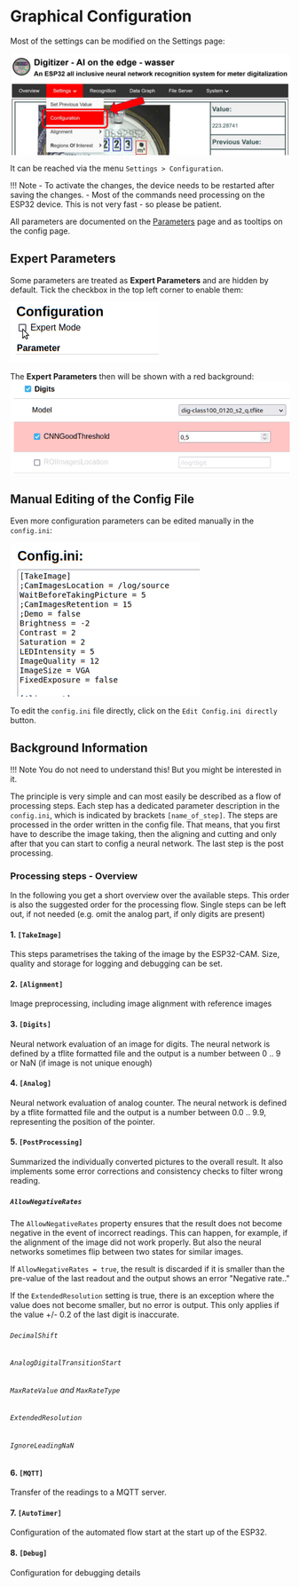 # Graphical Configuration
Most of the settings can be modified on the Settings page:

<img src="../img/config_s1_access.jpg" width="600" align="middle">

It can be reached via the menu `Settings > Configuration`.

!!! Note
    - To activate the changes, the device needs to be restarted after saving the changes.
    - Most of the commands need processing on the ESP32 device. This is not very fast - so please be patient.

All parameters are documented on the [Parameters](../Parameters) page and as tooltips on the config page.

## Expert Parameters
Some parameters are treated as **Expert Parameters** and are hidden by default.
Tick the checkbox in the top left corner to enable them:

![](../img/expert-parameters.png)  

The **Expert Parameters** then will be shown with a red background:
![](../img/expert-parameters2.png)  

## Manual Editing of the Config File
Even more configuration parameters can be edited manually in the `config.ini`:

![](../img/manual-config-editing.png)  

To edit the `config.ini` file directly, click on the `Edit Config.ini directly` button.

## Background Information

!!! Note
    You do not need to understand this!
    But you might be interested in it.

The principle is very simple and can most easily be described as a flow of processing steps. Each step has a dedicated parameter description in the ``config.ini``, which is indicated by brackets ```[name_of_step]```. The steps are processed in the order written in the config file. That means, that you first have to describe the image taking, then the aligning and cutting and only after that you can start to config a neural network. The last step is the post processing.

###  Processing steps - Overview
In the following you get a short overview over the available steps. This order is also the suggested order for the processing flow. Single steps can be left out, if not needed (e.g. omit the analog part, if only digits are present)

#### 1. ``[TakeImage]``
This steps parametrises the taking of the image by the ESP32-CAM. Size, quality and storage for logging and debugging can be set.

#### 2. ``[Alignment]``
Image preprocessing, including image alignment with reference images

#### 3. ``[Digits]``
Neural network evaluation of an image for digits. The neural network is defined by a tflite formatted file and the output is a number between 0 .. 9 or NaN (if image is not unique enough)

#### 4. ``[Analog]``
Neural network evaluation of analog counter. The neural network is defined by a tflite formatted file and the output is a number between 0.0 .. 9.9, representing the position of the pointer.

#### 5. ``[PostProcessing]``
Summarized the individually converted pictures to the overall result. It also implements some error corrections and consistency checks to filter wrong reading.

##### ``AllowNegativeRates``

The ``AllowNegativeRates`` property ensures that the result does not become negative in the event of incorrect readings. This can happen, for example, if the alignment of the image did not work properly. But also the neural networks sometimes flip between two states for similar images.

If ``AllowNegativeRates = true``, the result is discarded if it is smaller than the pre-value of the last readout and the output shows an error "Negative rate.."

If the ``ExtendedResolution`` setting is true, there is an exception where the value does not become smaller, but no error is output. This only applies if the value +/- 0.2 of the last digit is inaccurate.

###### ``DecimalShift``

###### ``AnalogDigitalTransitionStart``

###### ``MaxRateValue`` and ``MaxRateType``

###### ``ExtendedResolution``

###### ``IgnoreLeadingNaN``



#### 6. ``[MQTT]``
Transfer of the readings to a MQTT server.

#### 7. ``[AutoTimer]``
Configuration of the automated flow start at the start up of the ESP32. 

#### 8. ``[Debug]``
Configuration for debugging details
